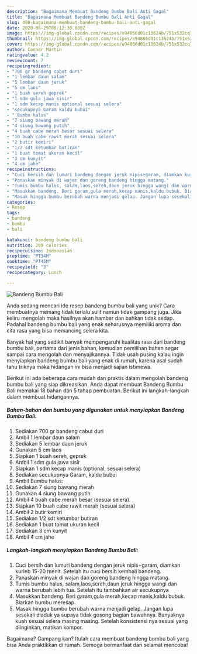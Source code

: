 ```yaml
---
description: "Bagaimana Membuat Bandeng Bumbu Bali Anti Gagal"
title: "Bagaimana Membuat Bandeng Bumbu Bali Anti Gagal"
slug: 498-bagaimana-membuat-bandeng-bumbu-bali-anti-gagal
date: 2020-06-29T08:12:30.030Z
image: https://img-global.cpcdn.com/recipes/e94866d01c13624b/751x532cq70/bandeng-bumbu-bali-foto-resep-utama.jpg
thumbnail: https://img-global.cpcdn.com/recipes/e94866d01c13624b/751x532cq70/bandeng-bumbu-bali-foto-resep-utama.jpg
cover: https://img-global.cpcdn.com/recipes/e94866d01c13624b/751x532cq70/bandeng-bumbu-bali-foto-resep-utama.jpg
author: Connor Martin
ratingvalue: 4.2
reviewcount: 7
recipeingredient:
- "700 gr bandeng cabut duri"
- "1 lembar daun salam"
- "5 lembar daun jeruk"
- "5 cm laos"
- "1 buah sereh geprek"
- "1 sdm gula jawa sisir"
- "1 sdm kecap manis optional sesuai selera"
- "secukupnya Garam kaldu bubui"
- " Bumbu halus"
- "7 siung bawang merah"
- "4 siung bawang putih"
- "4 buah cabe merah besar sesuai selera"
- "10 buah cabe rawit merah sesuai selera"
- "2 butir kemiri"
- "1/2 sdt ketumbar butiran"
- "1 buat tomat ukuran kecil"
- "3 cm kunyit"
- "4 cm jahe"
recipeinstructions:
- "Cuci bersih dan lumuri bandeng dengan jeruk nipis+garam, diamkan kurleb 15-20 menit. Setelah itu cuci bersih kembali bandeng."
- "Panaskan minyak di wajan dan goreng bandeng hingga matang."
- "Tumis bumbu halus, salam,laos,sereh,daun jeruk hingga wangi dan warna berubah lebih tua. Setelah itu tambahkan air secukupnya"
- "Masukkan bandeng. Beri garam,gula merah,kecap manis,kaldu bubuk. Biarkan bumbu meresap."
- "Masak hingga bumbu berubah warna menjadi gelap. Jangan lupa sesekali diaduk ya supaya tidak gosong bagian bawahnya. Banyaknya kuah sesuai selera masing masing. Setelah konsistensi nya sesuai yang diinginkan, matikan kompor."
categories:
- Resep
tags:
- bandeng
- bumbu
- bali

katakunci: bandeng bumbu bali 
nutrition: 209 calories
recipecuisine: Indonesian
preptime: "PT34M"
cooktime: "PT45M"
recipeyield: "3"
recipecategory: Lunch

---
```



![Bandeng Bumbu Bali](https://img-global.cpcdn.com/recipes/e94866d01c13624b/751x532cq70/bandeng-bumbu-bali-foto-resep-utama.jpg)

Anda sedang mencari ide resep bandeng bumbu bali yang unik? Cara membuatnya memang tidak terlalu sulit namun tidak gampang juga. Jika keliru mengolah maka hasilnya akan hambar dan bahkan tidak sedap. Padahal bandeng bumbu bali yang enak seharusnya memiliki aroma dan cita rasa yang bisa memancing selera kita.



Banyak hal yang sedikit banyak mempengaruhi kualitas rasa dari bandeng bumbu bali, pertama dari jenis bahan, kemudian pemilihan bahan segar sampai cara mengolah dan menyajikannya. Tidak usah pusing kalau ingin menyiapkan bandeng bumbu bali yang enak di rumah, karena asal sudah tahu triknya maka hidangan ini bisa menjadi sajian istimewa.


Berikut ini ada beberapa cara mudah dan praktis dalam mengolah bandeng bumbu bali yang siap dikreasikan. Anda dapat membuat Bandeng Bumbu Bali memakai 18 bahan dan 5 tahap pembuatan. Berikut ini langkah-langkah dalam membuat hidangannya.

<!--inarticleads1-->

##### Bahan-bahan dan bumbu yang digunakan untuk menyiapkan Bandeng Bumbu Bali:

1. Sediakan 700 gr bandeng cabut duri
1. Ambil 1 lembar daun salam
1. Sediakan 5 lembar daun jeruk
1. Gunakan 5 cm laos
1. Siapkan 1 buah sereh, geprek
1. Ambil 1 sdm gula jawa sisir
1. Siapkan 1 sdm kecap manis (optional, sesuai selera)
1. Sediakan secukupnya Garam, kaldu bubui
1. Ambil  Bumbu halus:
1. Sediakan 7 siung bawang merah
1. Gunakan 4 siung bawang putih
1. Ambil 4 buah cabe merah besar (sesuai selera)
1. Siapkan 10 buah cabe rawit merah (sesuai selera)
1. Ambil 2 butir kemiri
1. Sediakan 1/2 sdt ketumbar butiran
1. Sediakan 1 buat tomat ukuran kecil
1. Sediakan 3 cm kunyit
1. Ambil 4 cm jahe




<!--inarticleads2-->

##### Langkah-langkah menyiapkan Bandeng Bumbu Bali:

1. Cuci bersih dan lumuri bandeng dengan jeruk nipis+garam, diamkan kurleb 15-20 menit. Setelah itu cuci bersih kembali bandeng.
1. Panaskan minyak di wajan dan goreng bandeng hingga matang.
1. Tumis bumbu halus, salam,laos,sereh,daun jeruk hingga wangi dan warna berubah lebih tua. Setelah itu tambahkan air secukupnya
1. Masukkan bandeng. Beri garam,gula merah,kecap manis,kaldu bubuk. Biarkan bumbu meresap.
1. Masak hingga bumbu berubah warna menjadi gelap. Jangan lupa sesekali diaduk ya supaya tidak gosong bagian bawahnya. Banyaknya kuah sesuai selera masing masing. Setelah konsistensi nya sesuai yang diinginkan, matikan kompor.




Bagaimana? Gampang kan? Itulah cara membuat bandeng bumbu bali yang bisa Anda praktikkan di rumah. Semoga bermanfaat dan selamat mencoba!
